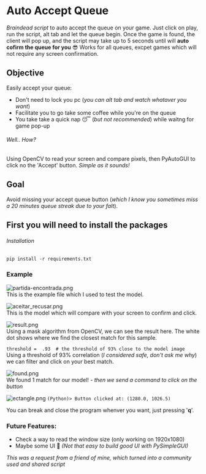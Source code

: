 
# Auto Accept Queue

*Braindead script* to auto accept the queue on your game.
Just click on play, run the script, alt tab and let the queue begin. Once the game is found, the client will pop up, and the script may take up to 5 seconds until will **auto cofirm the queue for you** 😎
Works for all queues, excpet games which will not require any screen confirmation.

## **Objective**
Easily accept your queue:
-	Don't need to lock you pc (*you can alt tab and watch whataver you want*)
-	Facilitate you to go take some coffee while you're on the queue
-	You take take a quick nap 😴 (*but not recommended*) while waitng for game pop-up


###### Well.. How?
Using OpenCV to read your screen and compare pixels, then PyAutoGUI to click no the 'Accept' button.
*Simple as it sounds!*

## **Goal**
Avoid missing your accept queue button (*which I know you sometimes miss a 20 minutes queue streak due to your falt*).


## First you will need to install the packages
###### Installation
````pip install -r requirements.txt```` 
### Example

![partida-encontrada.png](https://imgur.com/1ONtRku.png) <br>
This is the example file which I used to test the model.
<br>

![aceitar_recusar.png](https://imgur.com/iHpvtrN.png) <br>
This is the model which will compare with your screen to confirm and click.
<br>

![result.png](https://imgur.com/MGGmd2r.png) <br>
Using a mask algorithm from OpenCV, we can see the result here.
The white dot shows where we find the closest match for this sample.
<br>

```threshold =  .93  # the threshold of 93% close to the model image``` <br>
Using a threshold of 93% correlation (*I considered safe, don't ask me why*) we can filter and click on your best match.

![found.png](https://imgur.com/ZIDZfrI.png) <br>
We found 1 match for our model! *- then we send a command to click on the button*

![ectangle.png](https://imgur.com/leqQaE6.png)
```(Python)> Button clicked at: (1280.0, 1026.5)```

You can break and close the program whenver you want, just pressing '**q**'.

### Future Features:
- Check a way to read the window size (only working on 1920x1080)
- Maybe some  UI  🤔 *(Not that easy to build good UI with PySimpleGUI)*

*This was a request from a friend of mine, which turned into a community used and shared script*
